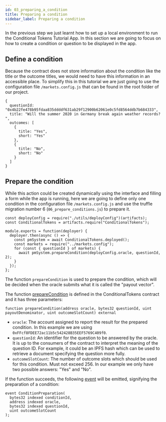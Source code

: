 ```yaml
---
id: 03_preparing_a_condition
title: Preparing a condition
sidebar_label: Preparing a condition
---
```


In the previous step we just learnt how to set up a local environment to run the Conditional Tokens Tutorial App. In this section we are going to focus on how to create a condition or question to be displayed in the app.

## Define a condition

Because the contract does not store information about the condition like the title or the outcome titles, we would need to have this information in an accessible place. To simplify this in this tutorial we are just going to use the configuration file `/markets.config.js` that can be found in the root folder of our project.
```
{
  questionId: "0x4b22fe478b95fdaa835ddddf631ab29f12900b62061e0c5fd8564ddb7b684333",
  title: "Will the summer 2020 in Germany break again weather records? ",
  outcomes: [
    {
      title: "Yes",
      short: "Yes"
    },
    {
      title: "No",
      short: "No"
    }
  ]
}
```

## Prepare the condition

While this action could be created dynamically using the interface and filling a form while the app is running, here we are going to define only one condition in the configuration file `/markets.config.js` and use the truffle migration number 6 (`06_prepare_conditions.js`) to prepare it.
```
const deployConfig = require("./utils/deployConfig")(artifacts);
const ConditionalTokens = artifacts.require("ConditionalTokens");

module.exports = function(deployer) {
  deployer.then(async () => {
    const pmSystem = await ConditionalTokens.deployed();
    const markets = require("../markets.config");
    for (const { questionId } of markets) {
      await pmSystem.prepareCondition(deployConfig.oracle, questionId, 2);
    }
  });
};
```

The function `prepareCondition` is used to prepare the condition, which will be decided when the oracle submits what it is called the "payout vector".

The function [prepareCondition](https://github.com/gnosis/conditional-tokens-contracts/blob/master/contracts/ConditionalTokens.sol#L65) is defined in the ConditionalTokens contract and it has three parameters:
```
function prepareCondition(address oracle, bytes32 questionId, uint payoutDenominator, uint outcomeSlotCount) external
```
- `oracle`: The account assigned to report the result for the prepared condition. In this example we are using `0xFFcf8FDEE72ac11b5c542428B35EEF5769C409f0`.
- `questionId`: An identifier for the question to be answered by the oracle. It is up to the consumers of the contract to interpret the meaning of the question ID. For example, it could be an IPFS hash which can be used to retrieve a document specifying the question more fully.
- `outcomeSlotCount`: The number of outcome slots which should be used for this condition. Must not exceed 256. In our example we only have two possible answers: "Yes" and "No".

If the function succeeds, the following [event](https://github.com/gnosis/conditional-tokens-contracts/blob/master/contracts/ConditionalTokens.sol#L13) will be emitted, signifying the preparation of a condition:

```
event ConditionPreparation(
  bytes32 indexed conditionId,
  address indexed oracle,
  bytes32 indexed questionId,
  uint outcomeSlotCount
);
```